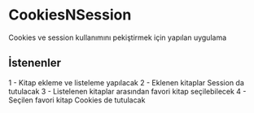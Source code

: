 # CookiesNSession
Cookies ve session kullanımını pekiştirmek için yapılan uygulama

## İstenenler
1 - Kitap ekleme ve listeleme yapılacak
2 - Eklenen kitaplar Session da tutulacak
3 - Listelenen kitaplar arasından favori kitap seçilebilecek
4 - Seçilen favori kitap Cookies de tutulacak
